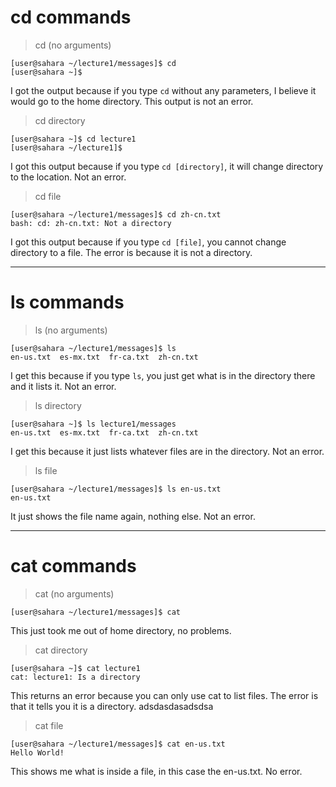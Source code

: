 
# cd commands
> cd (no arguments)

```
[user@sahara ~/lecture1/messages]$ cd
[user@sahara ~]$ 
```
I got the output because if you type ``cd`` without any parameters, I believe it would go to the home directory. This output is not an error.
> cd directory

```
[user@sahara ~]$ cd lecture1
[user@sahara ~/lecture1]$
 ```
I got this output because if you type ``cd [directory]``, it will change directory to the location. Not an error.
> cd file

```
[user@sahara ~/lecture1/messages]$ cd zh-cn.txt
bash: cd: zh-cn.txt: Not a directory
```
I got this output because if you type ``cd [file]``, you cannot change directory to a file. The error is because it is not a directory.

-------------------

# ls commands
> ls (no arguments)

```
[user@sahara ~/lecture1/messages]$ ls
en-us.txt  es-mx.txt  fr-ca.txt  zh-cn.txt
```
I get this because if you type ``ls``, you just get what is in the directory there and it lists it. Not an error.

> ls directory

```
[user@sahara ~]$ ls lecture1/messages
en-us.txt  es-mx.txt  fr-ca.txt  zh-cn.txt
```
I get this because it just lists whatever files are in the directory. Not an error.
> ls file

```
[user@sahara ~/lecture1/messages]$ ls en-us.txt
en-us.txt
```
It just shows the file name again, nothing else. Not an error.

---------------

# cat commands
> cat (no arguments)

```
[user@sahara ~/lecture1/messages]$ cat

```
This just took me out of home directory, no problems.
> cat directory

```
[user@sahara ~]$ cat lecture1
cat: lecture1: Is a directory
```
This returns an error because you can only use cat to list files. The error is that it tells you it is a directory. adsdasdasadsdsa
> cat file
```
[user@sahara ~/lecture1/messages]$ cat en-us.txt
Hello World!
```
This shows me what is inside a file, in this case the en-us.txt. No error.

